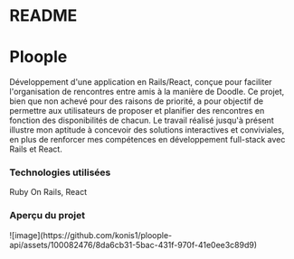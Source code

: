 # README
<h1>Ploople</h1>

<section>
Développement d'une application en Rails/React, conçue pour faciliter l'organisation de rencontres entre amis à la manière de Doodle. Ce projet, bien que non achevé pour des raisons de priorité, a pour objectif de permettre aux utilisateurs de proposer et planifier des rencontres en fonction des disponibilités de chacun. Le travail réalisé jusqu'à présent illustre mon aptitude à concevoir des solutions interactives et conviviales, en plus de renforcer mes compétences en développement full-stack avec Rails et React.
</section>

<h3>Technologies utilisées</h3>
Ruby On Rails, React

<h3>Aperçu du projet</h3>
![image](https://github.com/konis1/ploople-api/assets/100082476/8da6cb31-5bac-431f-970f-41e0ee3c89d9)


